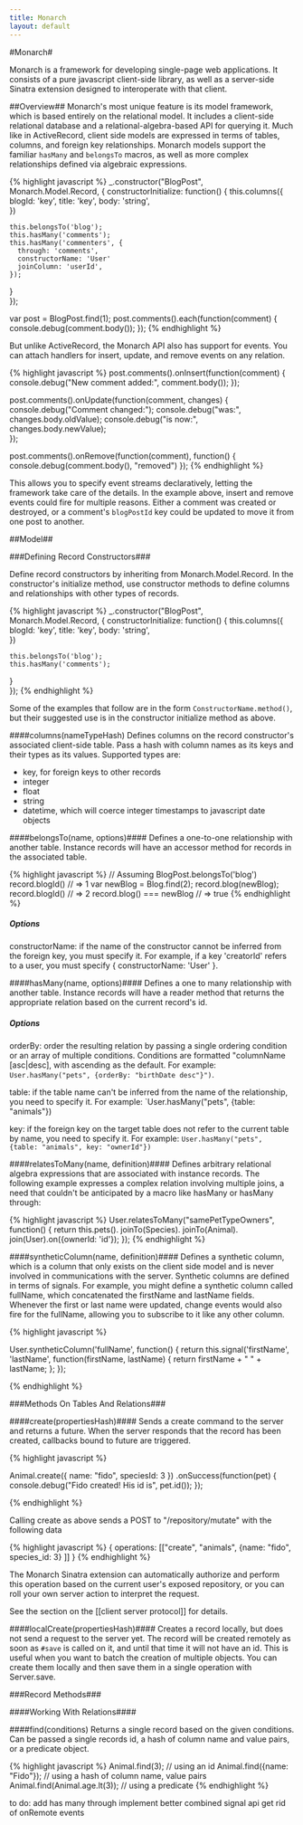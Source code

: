 ```yaml
---
title: Monarch
layout: default
---
```


#Monarch#

Monarch is a framework for developing single-page web applications. It consists of a pure javascript client-side library, as well as a server-side Sinatra extension designed to interoperate with that client.

##Overview##
Monarch's most unique feature is its model framework, which is based entirely on the relational model. It includes a client-side relational database and a relational-algebra-based API for querying it. Much like in ActiveRecord, client side models are expressed in terms of tables, columns, and foreign key relationships. Monarch models support the familiar `hasMany` and `belongsTo` macros, as well as more complex relationships defined via algebraic expressions.

{% highlight javascript %}
_.constructor("BlogPost", Monarch.Model.Record, {
  constructorInitialize: function() {
    this.columns({
      blogId: 'key',
      title: 'key',
      body: 'string',      
    })
    
    this.belongsTo('blog');
    this.hasMany('comments');
    this.hasMany('commenters', { 
      through: 'comments',
      constructorName: 'User'
      joinColumn: 'userId',
    });
  }  
});


var post = BlogPost.find(1);
post.comments().each(function(comment) {
  console.debug(comment.body());
});
{% endhighlight %}

But unlike ActiveRecord, the Monarch API also has support for events. You can attach handlers for insert, update, and remove events on any relation.

{% highlight javascript %}
post.comments().onInsert(function(comment) {
  console.debug("New comment added:", comment.body());
});

post.comments().onUpdate(function(comment, changes) {
  console.debug("Comment changed:");
  console.debug("was:", changes.body.oldValue);
  console.debug("is now:", changes.body.newValue);  
});

post.comments().onRemove(function(comment), function() {
  console.debug(comment.body(), "removed")
});
{% endhighlight %}

This allows you to specify event streams declaratively, letting the framework take care of the details. In the example above, insert and remove events could fire for multiple reasons. Either a comment was created or destroyed, or a comment's `blogPostId` key could be updated to move it from one post to another.


##Model##

###Defining Record Constructors###

Define record constructors by inheriting from Monarch.Model.Record. In the constructor's initialize method, use constructor methods to define columns and relationships with other types of records.


{% highlight javascript %}
_.constructor("BlogPost", Monarch.Model.Record, {
  constructorInitialize: function() {
    this.columns({
      blogId: 'key',
      title: 'key',
      body: 'string',      
    })
    
    this.belongsTo('blog');
    this.hasMany('comments');
  }  
});
{% endhighlight %}


Some of the examples that follow are in the form `ConstructorName.method()`, but their suggested use is in the constructor initialize method as above.

####columns(nameTypeHash)
Defines columns on the record constructor's associated client-side table. Pass a hash with column names as its keys and their types as its values. Supported types are:

* key, for foreign keys to other records
* integer
* float
* string
* datetime, which will coerce integer timestamps to javascript date objects

####belongsTo(name, options)####
Defines a one-to-one relationship with another table. Instance records will have an accessor method for records in the associated table.


{% highlight javascript %}
// Assuming BlogPost.belongsTo('blog')
record.blogId() // => 1
var newBlog = Blog.find(2);
record.blog(newBlog);
record.blogId() // => 2
record.blog() === newBlog // => true
{% endhighlight %}

##### Options #####
constructorName: if the name of the constructor cannot be inferred from the foreign key, you must specify it. For example, if a key 'creatorId' refers to a user, you must specify { constructorName: 'User' }.

####hasMany(name, options)####
Defines a one to many relationship with another table. Instance records will have a reader method that returns the appropriate relation based on the current record's id.

##### Options #####
orderBy: order the resulting relation by passing a single ordering condition or an array of multiple conditions. Conditions are formatted "columnName [asc|desc], with ascending as the default. For example: `User.hasMany("pets", {orderBy: "birthDate desc"}")`.

table: if the table name can't be inferred from the name of the relationship, you need to specify it. For example: `User.hasMany("pets", {table: "animals"})

key: if the foreign key on the target table does not refer to the current table by name, you need to specify it. For example: `User.hasMany("pets", {table: "animals", key: "ownerId"})`

####relatesToMany(name, definition)####
Defines arbitrary relational algebra expressions that are associated with instance records. The following example expresses a complex relation involving multiple joins, a need that couldn't be anticipated by a macro like hasMany or hasMany through:


{% highlight javascript %}
User.relatesToMany("samePetTypeOwners", function() {
  return this.pets().
    joinTo(Species).
    joinTo(Animal).
    join(User).on({ownerId: 'id'});
});
{% endhighlight %}

####syntheticColumn(name, definition)####
Defines a synthetic column, which is a column that only exists on the client side model and is never involved in communications with the server. Synthetic columns are defined in terms of signals. For example, you might define a synthetic column called fullName, which concatenated the firstName and lastName fields. Whenever the first or last name were updated, change events would also fire for the fullName, allowing you to subscribe to it like any other column.


{% highlight javascript %}

User.syntheticColumn('fullName', function() {
  return this.signal('firstName', 'lastName', function(firstName, lastName) {
    return firstName + " " + lastName;
  };
});

{% endhighlight %}

###Methods On Tables And Relations###

####create(propertiesHash)####
Sends a create command to the server and returns a future. When the server responds that the record has been created, callbacks bound to future are triggered.


{% highlight javascript %}

Animal.create({ name: "fido", speciesId: 3 })
  .onSuccess(function(pet) {
    console.debug("Fido created! His id is", pet.id());
  });

{% endhighlight %}

Calling create as above sends a POST to "/repository/mutate" with the following data

{% highlight javascript %}
{ operations: [["create", "animals", {name: "fido", species_id: 3} ]]  }
{% endhighlight %}

The Monarch Sinatra extension can automatically authorize and perform this operation based on the current user's exposed repository, or you can roll your own server action to interpret the request.

See the section on the [[client server protocol]] for details.

####localCreate(propertiesHash)####
Creates a record locally, but does not send a request to the server yet. The record will be created remotely as soon as `#save` is called on it, and until that time it will not have an id. This is useful when you want to batch the creation of multiple objects. You can create them locally and then save them in a single operation with Server.save.












###Record Methods###



####Working With Relations####

####find(conditions)
Returns a single record based on the given conditions. Can be passed a single records id, a hash of column name and value pairs, or a predicate object.


{% highlight javascript %}
Animal.find(3); // using an id
Animal.find({name: "Fido"}); // using a hash of column name, value pairs
Animal.find(Animal.age.lt(3)); // using a predicate
{% endhighlight %}



to do:
add has many through
implement better combined signal api
get rid of onRemote events